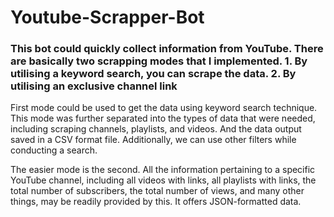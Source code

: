 # Youtube-Scrapper-Bot

<h3>
This bot could quickly collect information from YouTube. There are basically two scrapping modes that I implemented.
1. By utilising a keyword search, you can scrape the data.
2. By utilising an exclusive channel link
</h3>

<p>
First mode could be used to get the data using keyword search technique.
This mode was further separated into the types of data that were needed, 
including scraping channels, playlists, and videos. And the data output saved 
in a CSV format file. Additionally, we can use other filters while conducting a search.
</p>

<p>
The easier mode is the second. All the information pertaining to a specific YouTube channel,
including all videos with links, all playlists with links, the total number of subscribers, 
the total number of views, and many other things, may be readily provided by this. It offers JSON-formatted data.
</p>
